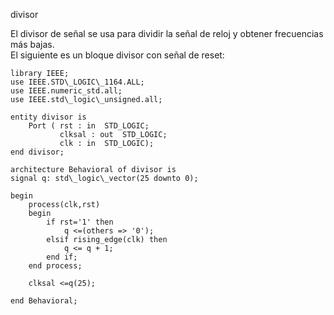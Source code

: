 divisor

El divisor de señal se usa para dividir la señal de reloj y obtener frecuencias más bajas.  
El siguiente es un bloque divisor con señal de reset:  

```
library IEEE;  
use IEEE.STD\_LOGIC\_1164.ALL;  
use IEEE.numeric_std.all;  
use IEEE.std\_logic\_unsigned.all;  
  
entity divisor is  
    Port ( rst : in  STD_LOGIC;  
           clksal : out  STD_LOGIC;  
           clk : in  STD_LOGIC);  
end divisor;  
  
architecture Behavioral of divisor is  
signal q: std\_logic\_vector(25 downto 0);  
  
begin  
    process(clk,rst)  
    begin  
        if rst='1' then  
            q <=(others => '0');  
        elsif rising_edge(clk) then  
            q <= q + 1;  
        end if;  
    end process;  
  
    clksal <=q(25);  
  
end Behavioral;
```